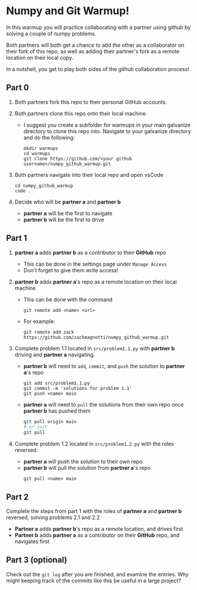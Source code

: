 # Numpy and Git Warmup!

In this warmup you will practice collaborating
with a partner using github by solving a couple of numpy problems.

Both partners will both get a chance to 
add the other as a collaborator on their fork of this repo,
as well as adding their partner's fork as a remote location
on their local copy.

In a nutshell, you get to play both sides of
the github collaboration process!

## Part 0

1)	Both partners fork this repo to their personal GitHub accounts.
2)	Both partners clone this repo onto their local machine.

	- I suggest you create a subfolder for warmups in your main galvanize directory to clone this repo into.
		Navigate to your galvanize directory and do the following:
		
		```
		mkdir warmups
		cd warmups
		git clone https://github.com/<your github username>/numpy_github_warmup.git
		```

3)	Both partners navigate into their local repo and open vsCode

	```
	cd numpy_github_warmup
	code .
	```

3)	Decide who will be **partner a** and **partner b**
	- **partner a** will be the first to navigate
	- **partner b** will be the first to drive

## Part 1 

1)	**partner a** adds **partner b** as a contributor to their **GitHub** repo
	- This can be done in the settings page under `Manage Access`
	- Don't forget to give them write access!

2)	**partner b** adds **partner a**'s repo as a remote location on their local machine
	- This can be done with the command 
		
		```
		git remote add <name> <url>
		```

	- For example: 

		```
		git remote add zack https://github.com/zackmagnotti/numpy_github_warmup.git
		```

3)	Complete problem 1.1 located in `src/problem1.1.py` with **partner b** driving and **partner a** navigating.
	- **partner b** will need to `add`, `commit`, and `push` the solution to **partner a**'s repo

		```
		git add src/problem1.1.py
		git commit -m 'solutions for problem 1.1'
		git push <name> main
		``` 

	- **partner a** will need to `pull` the solutions from their own repo once **partner b** has pushed them
		
		```bash
		git pull origin main
		# or just
		git pull
		```

4)	Complete problem 1.2 located in `src/problem1.2.py` with the roles reversed.
	- **partner a** will push the solution to their own repo
	- **partner b** will pull the solution from **partner a**'s repo
		```
		git pull <name> main
		```
## Part 2

Complete the steps from part 1 with the roles of **partner a** and **partner b** reversed, solving problems 2.1 and 2.2

- **Partner a** adds **partner b**'s repo as a remote location, and drives first
- **Partner b** adds **partner a** as a contributor on their **GitHub** repo, and navigates first

## Part 3 (optional)

Check out the `git log` after you are finished, and examine the entries. 
Why might keeping track of the commits like this be useful in a large project?
